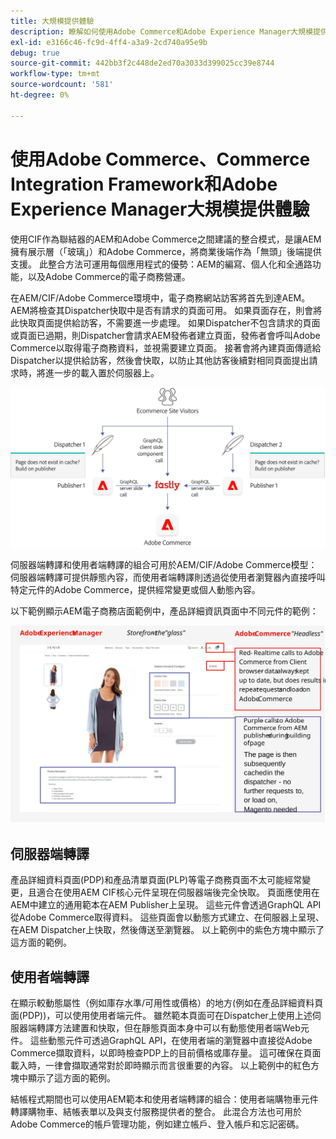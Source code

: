 ```yaml
---
title: 大規模提供體驗
description: 瞭解如何使用Adobe Commerce和Adobe Experience Manager大規模提供體驗。
exl-id: e3166c46-fc9d-4ff4-a3a9-2cd740a95e9b
debug: true
source-git-commit: 442bb3f2c448de2ed70a3033d399025cc39e8744
workflow-type: tm+mt
source-wordcount: '581'
ht-degree: 0%

---
```


# 使用Adobe Commerce、Commerce Integration Framework和Adobe Experience Manager大規模提供體驗

使用CIF作為聯結器的AEM和Adobe Commerce之間建議的整合模式，是讓AEM擁有展示層（「玻璃」）和Adobe Commerce，將商業後端作為「無頭」後端提供支援。 此整合方法可運用每個應用程式的優勢：AEM的編寫、個人化和全通路功能，以及Adobe Commerce的電子商務營運。

在AEM/CIF/Adobe Commerce環境中，電子商務網站訪客將首先到達AEM。 AEM將檢查其Dispatcher快取中是否有請求的頁面可用。 如果頁面存在，則會將此快取頁面提供給訪客，不需要進一步處理。 如果Dispatcher不包含請求的頁面或頁面已過期，則Dispatcher會請求AEM發佈者建立頁面，發佈者會呼叫Adobe Commerce以取得電子商務資料，並視需要建立頁面。 接著會將內建頁面傳遞給Dispatcher以提供給訪客，然後會快取，以防止其他訪客後續對相同頁面提出請求時，將進一步的載入置於伺服器上。

![AdobeExperience Manager和Adobe Commerce架構概觀圖表](../assets/commerce-at-scale/overview.png)

伺服器端轉譯和使用者端轉譯的組合可用於AEM/CIF/Adobe Commerce模型：伺服器端轉譯可提供靜態內容，而使用者端轉譯則透過從使用者瀏覽器內直接呼叫特定元件的Adobe Commerce，提供經常變更或個人動態內容。

以下範例顯示AEM電子商務店面範例中，產品詳細資訊頁面中不同元件的範例：

![AdobeExperience Manager和Adobe Commerce架構概觀圖表](../assets/commerce-at-scale/product-details-page.svg)

## 伺服器端轉譯

產品詳細資料頁面(PDP)和產品清單頁面(PLP)等電子商務頁面不太可能經常變更，且適合在使用AEM CIF核心元件呈現在伺服器端後完全快取。 頁面應使用在AEM中建立的通用範本在AEM Publisher上呈現。 這些元件會透過GraphQL API從Adobe Commerce取得資料。 這些頁面會以動態方式建立、在伺服器上呈現、在AEM Dispatcher上快取，然後傳送至瀏覽器。 以上範例中的紫色方塊中顯示了這方面的範例。

## 使用者端轉譯

在顯示較動態屬性（例如庫存水準/可用性或價格）的地方(例如在產品詳細資料頁面(PDP))，可以使用使用者端元件。 雖然範本頁面可在Dispatcher上使用上述伺服器端轉譯方法建置和快取，但在靜態頁面本身中可以有動態使用者端Web元件。 這些動態元件可透過GraphQL API，在使用者端的瀏覽器中直接從Adobe Commerce擷取資料，以即時檢查PDP上的目前價格或庫存量。 這可確保在頁面載入時，一律會擷取通常對於即時顯示而言很重要的內容。 以上範例中的紅色方塊中顯示了這方面的範例。

結帳程式期間也可以使用AEM範本和使用者端轉譯的組合：使用者端購物車元件轉譯購物車、結帳表單以及與支付服務提供者的整合。 此混合方法也可用於Adobe Commerce的帳戶管理功能，例如建立帳戶、登入帳戶和忘記密碼。
